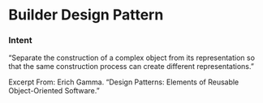 # Builder Design Pattern

### Intent

“Separate the construction of a complex object from its representation so that the same construction process can create different representations.”

Excerpt From: Erich Gamma. “Design Patterns: Elements of Reusable Object-Oriented Software.”